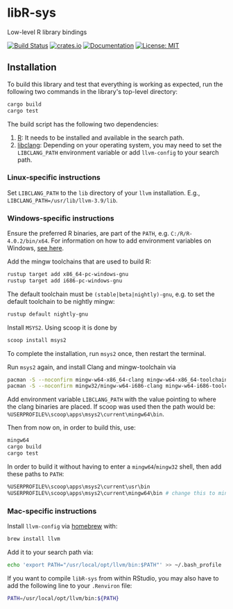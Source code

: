 # libR-sys

Low-level R library bindings

[![Build Status](https://travis-ci.org/extendr/libR-sys.svg?branch=master)](https://travis-ci.org/extendr/libR-sys)
[![crates.io](http://meritbadge.herokuapp.com/libR-sys)](https://crates.io/crates/libR-sys)
[![Documentation](https://docs.rs/libR-sys/badge.svg)](https://docs.rs/libR-sys)
[![License: MIT](https://img.shields.io/badge/License-MIT-yellow.svg)](https://opensource.org/licenses/MIT)

## Installation

To build this library and test that everything is working as expected, run the following two commands in the library's top-level directory:

```bash
cargo build
cargo test
```

The build script has the following two dependencies:

1. [R](https://cran.r-project.org/): It needs to be installed and available in the search path.
2. [libclang](https://clang.llvm.org/docs/Tooling.html): Depending on your operating system, you may need to set the `LIBCLANG_PATH` environment variable or add `llvm-config` to your search path.

### Linux-specific instructions

Set `LIBCLANG_PATH` to the `lib` directory of your `llvm` installation. E.g.,
`LIBCLANG_PATH=/usr/lib/llvm-3.9/lib`.

### Windows-specific instructions

Ensure the preferred R binaries, are part of the `PATH`, e.g. `C:/R/R-4.0.2/bin/x64`.
For information on how to add environment variables on Windows, [see here](https://docs.microsoft.com/en-us/powershell/module/microsoft.powershell.core/about/about_environment_variables?view=powershell-7.1#saving-changes-to-environment-variables).

Add the mingw toolchains that are used to build R:

```bash
rustup target add x86_64-pc-windows-gnu
rustup target add i686-pc-windows-gnu
```

The default toolchain must be `(stable|beta|nightly)-gnu`, e.g. to set the default
toolchain to be nightly mingw:

```bash
rustup default nightly-gnu
```

Install `MSYS2`. Using scoop it is done by

```bash
scoop install msys2
```

To complete the installation, run `msys2` once, then restart the terminal.

Run `msys2` again, and install Clang and mingw-toolchain via

```bash
pacman -S --noconfirm mingw-w64-x86_64-clang mingw-w64-x86_64-toolchain
pacman -S --noconfirm mingw32/mingw-w64-i686-clang mingw-w64-i686-toolchain
```

Add environment variable `LIBCLANG_PATH` with the value pointing to where the
clang binaries are placed. If scoop was used then the path would be:
`%USERPROFILE%\scoop\apps\msys2\current\mingw64\bin`.

Then from now on, in order to build this, use:

```bash
mingw64
cargo build
cargo test
```

In order to build it without having to enter a `mingw64`/`mingw32` shell, then add these
paths to `PATH`:

```bash
%USERPROFILE%\scoop\apps\msys2\current\usr\bin
%USERPROFILE%\scoop\apps\msys2\current\mingw64\bin # change this to mingw32
```

### Mac-specific instructions

Install `llvm-config` via [homebrew](https://brew.sh/) with:

```bash
brew install llvm
```

Add it to your search path via:

```bash
echo 'export PATH="/usr/local/opt/llvm/bin:$PATH"' >> ~/.bash_profile
```

If you want to compile `libR-sys` from within RStudio, you may also have to add the following line to your `.Renviron` file:

```bash
PATH=/usr/local/opt/llvm/bin:${PATH}
```
